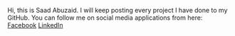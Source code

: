 
Hi, this is Saad Abuzaid. I will keep posting every project I have done to my GitHub.
You can follow me on social media applications from here:
[Facebook](https://www.facebook.com/saad.abuzaid.5/)
[LinkedIn](https://www.linkedin.com/in/saad-abuzaid-64100a199)
<!---
saadabuzaid/saadabuzaid is a ✨ special ✨ repository because its `README.md` (this file) appears on your GitHub profile.
You can click the Preview link to take a look at your changes.
--->
